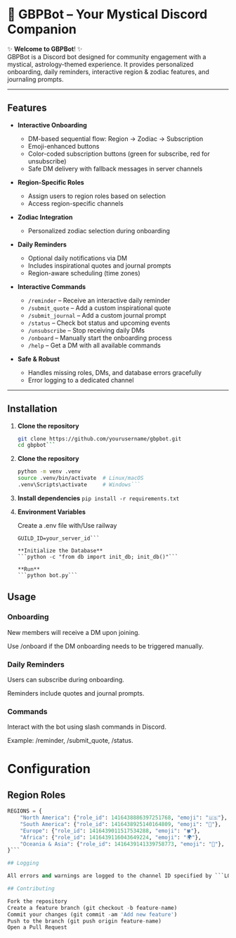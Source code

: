 # 🌙 GBPBot – Your Mystical Discord Companion

✨ **Welcome to GBPBot**! ✨  
GBPBot is a Discord bot designed for community engagement with a mystical, astrology-themed experience. It provides personalized onboarding, daily reminders, interactive region & zodiac features, and journaling prompts.

---

## Features

- **Interactive Onboarding**
  - DM-based sequential flow: Region → Zodiac → Subscription
  - Emoji-enhanced buttons
  - Color-coded subscription buttons (green for subscribe, red for unsubscribe)
  - Safe DM delivery with fallback messages in server channels

- **Region-Specific Roles**
  - Assign users to region roles based on selection
  - Access region-specific channels

- **Zodiac Integration**
  - Personalized zodiac selection during onboarding

- **Daily Reminders**
  - Optional daily notifications via DM
  - Includes inspirational quotes and journal prompts
  - Region-aware scheduling (time zones)

- **Interactive Commands**
  - `/reminder` – Receive an interactive daily reminder
  - `/submit_quote` – Add a custom inspirational quote
  - `/submit_journal` – Add a custom journal prompt
  - `/status` – Check bot status and upcoming events
  - `/unsubscribe` – Stop receiving daily DMs
  - `/onboard` – Manually start the onboarding process
  - `/help` – Get a DM with all available commands

- **Safe & Robust**
  - Handles missing roles, DMs, and database errors gracefully
  - Error logging to a dedicated channel

---

## Installation

1. **Clone the repository**
   ```bash
   git clone https://github.com/yourusername/gbpbot.git
   cd gbpbot```

2. **Clone the repository**
	```bash 
	python -m venv .venv
	source .venv/bin/activate  # Linux/macOS
	.venv\Scripts\activate     # Windows```
	
3. **Install dependencies**
	```pip install -r requirements.txt```
	
4. **Environment Variables**
	
	Create a .env file with/Use railway
	
	```DISCORD_BOT_TOKEN=your_bot_token
	GUILD_ID=your_server_id```

	**Initialize the Database**
	```python -c "from db import init_db; init_db()"```
	
	**Run**
	```python bot.py```

## Usage

### Onboarding

New members will receive a DM upon joining.

Use /onboard if the DM onboarding needs to be triggered manually.

### Daily Reminders

Users can subscribe during onboarding.

Reminders include quotes and journal prompts.

### Commands

Interact with the bot using slash commands in Discord.

Example: /reminder, /submit_quote, /status.

# Configuration

## Region Roles
```python
REGIONS = {
    "North America": {"role_id": 1416438886397251768, "emoji": "🇺🇸"},
    "South America": {"role_id": 1416438925140164809, "emoji": "🌴"},
    "Europe": {"role_id": 1416439011517534288, "emoji": "🍀"},
    "Africa": {"role_id": 1416439116043649224, "emoji": "🌍"},
    "Oceania & Asia": {"role_id": 1416439141339758773, "emoji": "🌺"},
}```

## Logging

All errors and warnings are logged to the channel ID specified by ```LOG_CHANNEL_ID.```

## Contributing

Fork the repository
Create a feature branch (git checkout -b feature-name)
Commit your changes (git commit -am 'Add new feature')
Push to the branch (git push origin feature-name)
Open a Pull Request